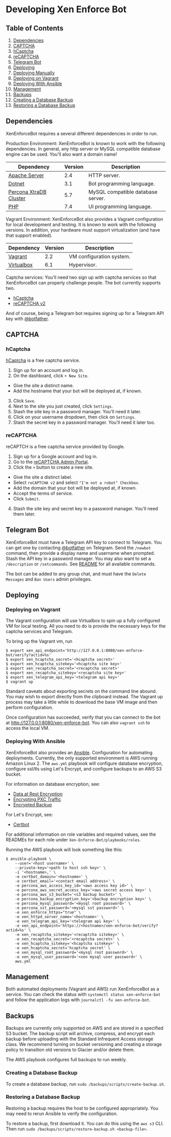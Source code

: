 # Developing Xen Enforce Bot

## Table of Contents

1. [Dependencies](#dependencies)
2. [CAPTCHA](#captcha)
  1. [hCaptcha](#hcaptcha)
  2. [reCAPTCHA](#recaptcha)
3. [Telegram Bot](#telegram-bot)
4. [Deploying](#deploying)
  1. [Deploying Manually](#deploying-manually)
  2. [Deploying on Vagrant](#deploying-on-vagrant)
  3. [Deploying With Ansible](#deploying-with-ansible)
5. [Management](#management)
6. [Backups](#backups)
  1. [Creating a Database Backup](#creating-a-database-backup)
  2. [Restoring a Database Backup](#restoring-a-database-backup)

## Dependencies

XenEnforceBot requires a several different dependencies in order to run.

Production Environment: XenEnforceBot is known to work with the following
dependencies. In general, any http server or MySQL compatible database engine
can be used. You'll also want a domain name!

| Dependency                                                                                       | Version | Description                       |
| ------------------------------------------------------------------------------------------------ | ------- | --------------------------------- |
| [Apache Server](https://httpd.apache.org/)                                                       |     2.4 | HTTP server.                      |
| [Dotnet](https://dotnet.microsoft.com/)                                                          |     3.1 | Bot programming language.         |
| [Percona XtraDB Cluster](https://www.percona.com/software/mysql-database/percona-xtradb-cluster) |     5.7 | MySQL compatible database server. |
| [PHP](https://www.php.net/)                                                                      |     7.4 | UI programming language.          |

Vagrant Environment: XenEnforceBot also provides a Vagrant configuration for
local development and testing. It is known to work with the following versions.
In addition, your hardware must support virtualization (and have that support
enabled).

| Dependency                                                                                       | Version | Description                       |
| ------------------------------------------------------------------------------------------------ | ------- | --------------------------------- |
| [Vagrant](https://www.vagrantup.com/)                                                            |     2.2 | VM configuration system.          |
| [Virtualbox](https://www.virtualbox.org/)                                                        |     6.1 | Hypervisor.                       |

Captcha services: You'll need two sign up with captcha services so that
XenEnforceBot can properly challenge people. The bot currently supports two.

- [hCaptcha](https://www.hcaptcha.com/)
- [reCAPTCHA v2](https://www.google.com/recaptcha/about/)

And of course, being a Telegram bot requires signing up for a Telegram API
key with [@botfather](https://t.me/botfather).

## CAPTCHA

### hCaptcha

[hCaptcha](https://www.hcaptcha.com/) is a free captcha service.

1. Sign up for an account and log in.
2. On the dashboard, click `+ New Site`.
  - Give the site a distinct name.
  - Add the hostname that your bot will be deployed at, if known.
3. Click `Save`.
4. Next to the site you just created, click `Settings`.
5. Stash the site key in a password manager. You'll need it later.
6. Click on your username dropdown, then click on `Settings`.
7. Stash the secret key in a password manager. You'll need it later too.

### reCAPTCHA

reCAPTCH is a free captcha service provided by Google.

1. Sign up for a Google account and log in.
2. Go to the [reCAPTCHA Admin Portal](https://www.google.com/recaptcha/admin).
3. Click the `+` button to create a new site.
  - Give the site a distinct label.
  - Select `reCAPTCHA v2` and select `"I'm not a robot" Checkbox`.
  - Add the domain that your bot will be deployed at, if known.
  - Accept the terms of service.
  - Click `Submit`.
4. Stash the site key and secret key in a password manager. You'll need them
   later.

## Telegram Bot

XenEnforceBot must have a Telegram API key to connect to Telegram. You can get
one by contacting [@botfather](https://t.me/botfather) on Telegram. Send the
`/newbot` command, then provide a display name and username when prompted.
Stash the API key in a password manager. You may also want to set a
`/description` or `/setcommands`. See [README](../README.md) for all available
commands.

The bot can be added to any group chat, and must have the `Delete Messages` and
`Ban Users` admin privileges.

## Deploying

### Deploying on Vagrant

The Vagrant configuration will use Virtualbox to spin up a fully configured VM
for local testing. All you need to do is provide the necessary keys for the
captcha services and Telegram.

To bring up the Vagrant vm, run

```
$ export xen_api_endpoint='http://127.0.0.1:8080/xen-enforce-bot/verify?actid=%s'
$ export xen_hcaptcha_secret='<hcaptcha secret>'
$ export xen_hcaptcha_sitekey='<hcaptcha site key>'
$ export xen_recaptcha_secret='<recaptcha secret>'
$ export xen_recaptcha_sitekey='<recaptcha site key>'
$ export xen_telegram_api_key='<telegram api key>'
$ vagrant up
```

Standard caveats about exporting secrets on the command line abound. You may
wish to export directly from the clipboard instead. The Vagrant up process may
take a little while to download the base VM image and then perform
configuration.

Once configuration has succeeded, verify that you can connect to the bot at
http://127.0.0.1:8080/xen-enforce-bot. You can also `vagrant ssh` to access the
local VM.

### Deploying With Ansible

XenEnforceBot also provides an [Ansible](https://www.ansible.com/).
Configuration for automating deployments. Currently, the only supported
environment is AWS running Amazon Linux 2. The `aws.yml` playbook will configure
database encryption, configure ssl/tls using Let's Encrypt, and configure
backups to an AWS S3 bucket.

For information on database encryption, see:

- [Data at Rest Encryption](https://www.percona.com/doc/percona-xtradb-cluster/5.7/management/data_at_rest_encryption.html)
- [Encrypting PXC Traffic](https://www.percona.com/doc/percona-xtradb-cluster/5.7/security/encrypt-traffic.html)
- [Encrypted Backup](https://www.percona.com/doc/percona-xtrabackup/2.4/backup_scenarios/encrypted_backup.html)

For Let's Encrypt, see:

- [Certbot](https://certbot.eff.org/docs/using.html)

For additional information on role variables and required values, see the
READMEs for each role under `Xen-Enforce-Bot/playbooks/roles`.

Running the AWS playbook will look something like this:

```
$ ansible-playbook \
    --user='<host username>' \
    --private-key='<path to host ssh key>' \
    -i '<hostname>,' \
    -e certbot_domain='<hostname>' \
    -e certbot_email='<contact email address>' \
    -e percona_aws_access_key_id='<aws access key id>' \
    -e percona_aws_secret_access_key='<aws secret access key>' \
    -e percona_aws_s3_bucket='<s3 backup bucket>' \
    -e percona_backup_encryption_key='<backup encryption key>' \
    -e percona_mysql_password='<mysql root password>' \
    -e percona_sst_password='<mysql sst password>' \
    -e xen_enforce_https="true" \
    -e xen_httpd_server_name='<hostname>' \
    -e xen_telegram_api_key='<telegram api key>' \
    -e xen_api_endpoint='https://<hostname>/xen-enforce-bot/verify?actid=%s' \
    -e xen_recaptcha_sitekey='<recaptcha sitekey>' \
    -e xen_recaptcha_secret='<recaptcha secret>' \
    -e xen_hcaptcha_sitekey='<hcaptcha sitekey>' \
    -e xen_hcaptcha_secret='hcaptcha secret' \
    -e xen_mysql_root_password='<mysql root password>' \
    -e xen_mysql_user_password='<xen mysql user password>' \
    aws.yml

```

## Management

Both automated deployments (Vagrant and AWS) run XenEnforceBot as a service.
You can check the status with `systemctl status xen-enforce-bot` and follow the
application logs with `journalctl -fu xen-enforce-bot`.

## Backups

Backups are currently only supported on AWS and are stored in a specified S3
bucket. The backup script will archive, compress, and encrypt each backup before
uploading with the Standard Infrequent Access storage class. We recommend
turning on bucket versioning and creating a storage policy to transition old
versions to Glacier and/or delete them.

The AWS playbook configures full backups to run weekly.

### Creating a Database Backup

To create a database backup, run `sudo /backups/scripts/create-backup.sh`.

### Restoring a Database Backup

Restoring a backup requires the host to be configured appropriately. You may
need to rerun Ansible to verify the configuration.

To restore a backup, first download it. You can do this using the `aws s3` CLI.
Then run `sudo /backups/scripts/restore-backup.sh <backup-file>`.
